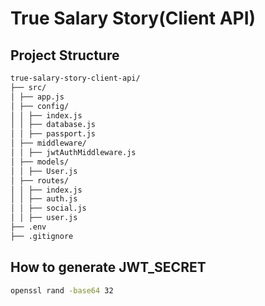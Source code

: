 # True Salary Story(Client API)

## Project Structure

```markdown
true-salary-story-client-api/
├── src/
│ ├── app.js
│ ├── config/
│ │ ├── index.js
│ │ ├── database.js
│ │ ├── passport.js
│ ├── middleware/
│ │ ├── jwtAuthMiddleware.js
│ ├── models/
│ │ ├── User.js
│ ├── routes/
│ │ ├── index.js
│ │ ├── auth.js
│ │ ├── social.js
│ │ ├── user.js
├── .env
├── .gitignore
```

## How to generate JWT_SECRET

```bash
openssl rand -base64 32
```
